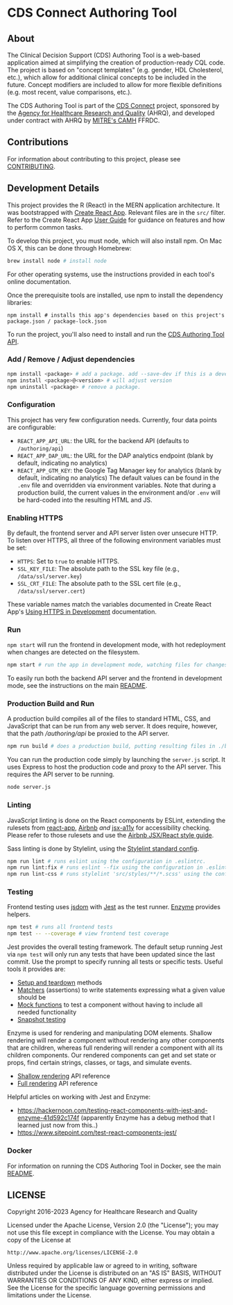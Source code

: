 # CDS Connect Authoring Tool

## About

The Clinical Decision Support (CDS) Authoring Tool is a web-based application aimed at simplifying the creation of production-ready CQL code. The project is based on "concept templates" (e.g. gender, HDL Cholesterol, etc.), which allow for additional clinical concepts to be included in the future. Concept modifiers are included to allow for more flexible definitions (e.g. most recent, value comparisons, etc.).

The CDS Authoring Tool is part of the [CDS Connect](https://cds.ahrq.gov/cdsconnect) project, sponsored by the [Agency for Healthcare Research and Quality](https://www.ahrq.gov/) (AHRQ), and developed under contract with AHRQ by [MITRE's CAMH](https://www.mitre.org/centers/cms-alliances-to-modernize-healthcare/who-we-are) FFRDC.

## Contributions

For information about contributing to this project, please see [CONTRIBUTING](../CONTRIBUTING.md).

## Development Details

This project provides the R (React) in the MERN application architecture. It was bootstrapped with [Create React App](https://github.com/facebookincubator/create-react-app). Relevant files are in the `src/` filter. Refer to the Create React App [User Guide](https://github.com/facebookincubator/create-react-app/blob/master/packages/react-scripts/template/README.md) for guidance on features and how to perform common tasks.

To develop this project, you must node, which will also install npm. On Mac OS X, this can be done through Homebrew:

```bash
brew install node # install node
```

For other operating systems, use the instructions provided in each tool's online documentation.

Once the prerequisite tools are installed, use npm to install the dependency libraries:

```
npm install # installs this app's dependencies based on this project's package.json / package-lock.json
```

To run the project, you'll also need to install and run the [CDS Authoring Tool API](../api).

### Add / Remove / Adjust dependencies

```bash
npm install <package> # add a package. add --save-dev if this is a development dependency.
npm install <package>@<version> # will adjust version
npm uninstall <package> # remove a package.
```

### Configuration

This project has very few configuration needs. Currently, four data points are configurable:

- `REACT_APP_API_URL`: the URL for the backend API (defaults to `/authoring/api`)
- `REACT_APP_DAP_URL`: the URL for the DAP analytics endpoint (blank by default, indicating no analytics)
- `REACT_APP_GTM_KEY`: the Google Tag Manager key for analytics (blank by default, indicating no analytics)
  The default values can be found in the `.env` file and overridden via environment variables. Note that during a production build, the current values in the environment and/or `.env` will be hard-coded into the resulting HTML and JS.

### Enabling HTTPS

By default, the frontend server and API server listen over unsecure HTTP. To listen over HTTPS, all three of the following environment variables must be set:

- `HTTPS`: Set to `true` to enable HTTPS.
- `SSL_KEY_FILE`: The absolute path to the SSL key file (e.g., `/data/ssl/server.key`)
- `SSL_CRT_FILE`: The absolute path to the SSL cert file (e.g., `/data/ssl/server.cert`)

These variable names match the variables documented in Create React App's [Using HTTPS in Development](https://create-react-app.dev/docs/using-https-in-development/) documentation.

### Run

`npm start` will run the frontend in development mode, with hot redeployment when changes are detected on the filesystem.

```bash
npm start # run the app in development mode, watching files for changes
```

To easily run both the backend API server and the frontend in development mode, see the instructions on the main [README](../README.md).

### Production Build and Run

A production build compiles all of the files to standard HTML, CSS, and JavaScript that can be run from any web server. It does require, however, that the path _/authoring/api_ be proxied to the API server.

```bash
npm run build # does a production build, putting resulting files in ./build.
```

You can run the production code simply by launching the `server.js` script. It uses Express to host the production code and proxy to the API server. This requires the API server to be running.

```bash
node server.js
```

### Linting

JavaScript linting is done on the React components by ESLint, extending the rulesets from [react-app](https://github.com/facebookincubator/create-react-app/tree/master/packages/eslint-config-react-app), [Airbnb](https://github.com/airbnb/javascript) _and_ [jsx-a11y](https://github.com/evcohen/eslint-plugin-jsx-a11y) for accessibility checking. Please refer to those rulesets and use the [Airbnb JSX/React style guide](https://github.com/airbnb/javascript/tree/master/react).

Sass linting is done by Stylelint, using the [Stylelint standard config](https://github.com/stylelint/stylelint-config-standard).

```bash
npm run lint # runs eslint using the configuration in .eslintrc.
npm run lint:fix # runs eslint --fix using the configuration in .eslintrc. The --fix flag will autocorrect minor errors
npm run lint-css # runs stylelint 'src/styles/**/*.scss' using the configuration in .stylelintrc
```

### Testing

Frontend testing uses [jsdom](https://github.com/tmpvar/jsdom) with [Jest](https://facebook.github.io/jest/) as the test runner. [Enzyme](http://airbnb.io/enzyme/docs/api/index.html) provides helpers.

```bash
npm test # runs all frontend tests
npm test -- --coverage # view frontend test coverage
```

Jest provides the overall testing framework. The default setup running Jest via `npm test` will only run any tests that have been updated since the last commit. Use the prompt to specify running all tests or specific tests. Useful tools it provides are:

- [Setup and teardown](https://facebook.github.io/jest/docs/setup-teardown.html#content) methods
- [Matchers](https://facebook.github.io/jest/docs/expect.html) (assertions) to write statements expressing what a given value should be
- [Mock functions](https://facebook.github.io/jest/docs/mock-function-api.html#content) to test a component without having to include all needed functionality
- [Snapshot testing](https://facebook.github.io/jest/docs/snapshot-testing.html)

Enzyme is used for rendering and manipulating DOM elements. Shallow rendering will render a component without rendering any other components that are children, whereas full rendering will render a component with all its children components. Our rendered components can get and set state or props, find certain strings, classes, or tags, and simulate events.

- [Shallow rendering](http://airbnb.io/enzyme/docs/api/shallow.html) API reference
- [Full rendering](http://airbnb.io/enzyme/docs/api/mount.html) API reference

Helpful articles on working with Jest and Enzyme:

- https://hackernoon.com/testing-react-components-with-jest-and-enzyme-41d592c174f (apparently Enzyme has a debug method that I learned just now from this..)
- https://www.sitepoint.com/test-react-components-jest/

### Docker

For information on running the CDS Authoring Tool in Docker, see the main [README](../README.md).

## LICENSE

Copyright 2016-2023 Agency for Healthcare Research and Quality

Licensed under the Apache License, Version 2.0 (the "License");
you may not use this file except in compliance with the License.
You may obtain a copy of the License at

    http://www.apache.org/licenses/LICENSE-2.0

Unless required by applicable law or agreed to in writing, software
distributed under the License is distributed on an "AS IS" BASIS,
WITHOUT WARRANTIES OR CONDITIONS OF ANY KIND, either express or implied.
See the License for the specific language governing permissions and
limitations under the License.
